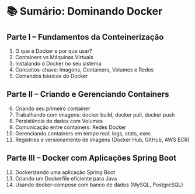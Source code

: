# 📚 Sumário: Dominando Docker

## Parte I – Fundamentos da Conteinerização

1. O que é Docker e por que usar?
2. Containers vs Máquinas Virtuais
3. Instalando o Docker no seu sistema
4. Conceitos-chave: Imagens, Containers, Volumes e Redes
5. Comandos básicos do Docker

## Parte II – Criando e Gerenciando Containers

6. Criando seu primeiro container
7. Trabalhando com imagens: docker build, docker pull, docker push
8. Persistência de dados com Volumes
9. Comunicação entre containers: Redes Docker
10. Gerenciando containers em tempo real: logs, stats, exec
11. Registries e versionamento de imagens (Docker Hub, GitHub, AWS ECR)

## Parte III – Docker com Aplicações Spring Boot

12. Dockerizando uma aplicação Spring Boot
13. Criando um Dockerfile eficiente para Java
14. Usando docker-compose com banco de dados (MySQL, PostgreSQL)



